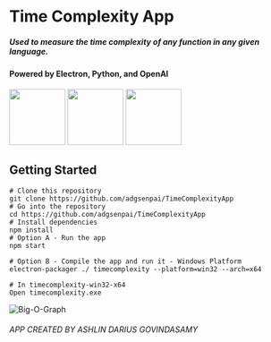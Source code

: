 
# Time Complexity App

##### Used to measure the time complexity of any function in any given language.

#### Powered by Electron, Python, and OpenAI
<img src="https://upload.wikimedia.org/wikipedia/commons/thumb/9/91/Electron_Software_Framework_Logo.svg/2048px-Electron_Software_Framework_Logo.svg.png" height=100px>
<img src="https://upload.wikimedia.org/wikipedia/commons/thumb/c/c3/Python-logo-notext.svg/1200px-Python-logo-notext.svg.png" height=100px>
<img src="https://upload.wikimedia.org/wikipedia/commons/thumb/4/4d/OpenAI_Logo.svg/1280px-OpenAI_Logo.svg.png" height=100px>

## Getting Started

  ```
# Clone this repository
git clone https://github.com/adgsenpai/TimeComplexityApp
# Go into the repository
cd https://github.com/adgsenpai/TimeComplexityApp
# Install dependencies
npm install
# Option A - Run the app
npm start

# Option B - Compile the app and run it - Windows Platform
electron-packager ./ timecomplexity --platform=win32 --arch=x64  

# In timecomplexity-win32-x64
Open timecomplexity.exe
```



![Big-O-Graph](https://miro.medium.com/max/1200/1*5ZLci3SuR0zM_QlZOADv8Q.jpeg)


###### APP CREATED BY ASHLIN DARIUS GOVINDASAMY